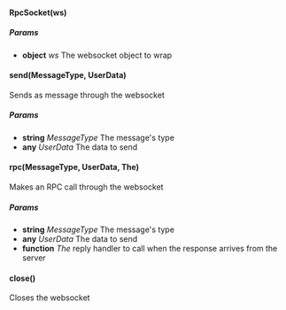 

<!-- Start lib/rpc-socket.js -->

#### RpcSocket(ws)

##### Params 

* **object** *ws* The websocket object to wrap

#### send(MessageType, UserData)

Sends as message through the websocket

##### Params 

* **string** *MessageType* The message's type
* **any** *UserData* The data to send

#### rpc(MessageType, UserData, The)

Makes an RPC call through the websocket

##### Params 

* **string** *MessageType* The message's type
* **any** *UserData* The data to send
* **function** *The* reply handler to call when the response arrives from the server

#### close()

Closes the websocket

<!-- End lib/rpc-socket.js -->

